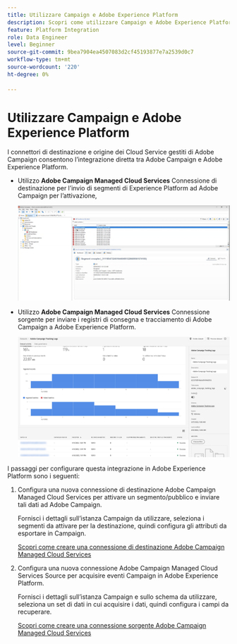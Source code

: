 ```yaml
---
title: Utilizzare Campaign e Adobe Experience Platform
description: Scopri come utilizzare Campaign e Adobe Experience Platform
feature: Platform Integration
role: Data Engineer
level: Beginner
source-git-commit: 9bea7904ea4507083d2cf45193877e7a2539d0c7
workflow-type: tm+mt
source-wordcount: '220'
ht-degree: 0%

---
```


# Utilizzare Campaign e Adobe Experience Platform

I connettori di destinazione e origine dei Cloud Service gestiti di Adobe Campaign consentono l’integrazione diretta tra Adobe Campaign e Adobe Experience Platform.

* Utilizzo **Adobe Campaign Managed Cloud Services** Connessione di destinazione per l’invio di segmenti di Experience Platform ad Adobe Campaign per l’attivazione,

   ![](assets/aep-destination.png)

* Utilizzo **Adobe Campaign Managed Cloud Services** Connessione sorgente per inviare i registri di consegna e tracciamento di Adobe Campaign a Adobe Experience Platform.

   ![](assets/aep-logs.png)

I passaggi per configurare questa integrazione in Adobe Experience Platform sono i seguenti:

1. Configura una nuova connessione di destinazione Adobe Campaign Managed Cloud Services per attivare un segmento/pubblico e inviare tali dati ad Adobe Campaign.

   Fornisci i dettagli sull’istanza Campaign da utilizzare, seleziona i segmenti da attivare per la destinazione, quindi configura gli attributi da esportare in Campaign.

   [Scopri come creare una connessione di destinazione Adobe Campaign Managed Cloud Services](https://www.adobe.com/go/destinations-adobe-campaign-managed-cloud-services-en)

1. Configura una nuova connessione Adobe Campaign Managed Cloud Services Source per acquisire eventi Campaign in Adobe Experience Platform.

   Fornisci i dettagli sull’istanza Campaign e sullo schema da utilizzare, seleziona un set di dati in cui acquisire i dati, quindi configura i campi da recuperare.

   [Scopri come creare una connessione sorgente Adobe Campaign Managed Cloud Services](https://www.adobe.com/go/sources-campaign-ui-en)
